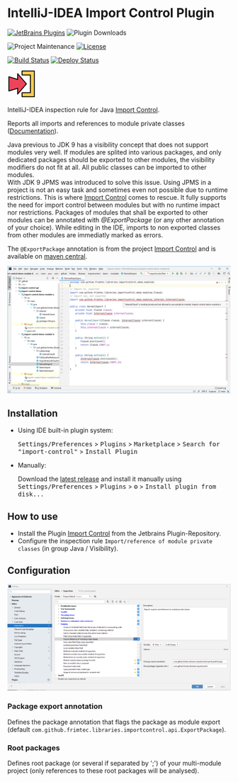 # IntelliJ-IDEA Import Control Plugin 
[![JetBrains Plugins][jetbrains-plugin-release-shield]][jetbrains-plugin]
![Plugin Downloads][jetbrains-plugin-download-shield]

![Project Maintenance][maintenance-shield]
[![License][license-shield]][license]

[![Build Status][build-status-shield]][build-status]
[![Deploy Status][deploy-status-shield]][deploy-status]

![Icon](images/icon.png)

<!-- Plugin description -->
IntelliJ-IDEA inspection rule for Java [Import Control][import-control-readme].

Reports all imports and references to module private classes ([Documentation][import-control-plugin-readme]).

Java previous to JDK 9 has a visibility concept that does not support modules very well.
If modules are splited into various packages, and only dedicated packages should be exported to other modules, the visibility modifiers do not fit at all. All public classes can be imported to other modules.<br>
With JDK 9 JPMS was introduced to solve this issue. Using JPMS in a project is not an easy task and sometimes even not possible due to runtime restrictions.
This is where [Import Control][import-control-readme] comes to rescue. It fully supports the need for import control between modules but with no runtime impact nor restrictions.
Packages of modules that shall be exported to other modules can be annotated with _@ExportPackage_ (or any other annotation of your choice). While editing in the IDE, imports to non exported classes from other modules are immediatly marked as errors.</p>

The ```@ExportPackage``` annotation is from the project [Import Control][import-control] and is available on [maven central][maven-central-import-control-api].
<!-- Plugin description end -->

![Icon](images/errors.png)

## Installation

- Using IDE built-in plugin system:

  <kbd>Settings/Preferences</kbd> > <kbd>Plugins</kbd> > <kbd>Marketplace</kbd> > <kbd>Search for "import-control"</kbd> >
  <kbd>Install Plugin</kbd>

- Manually:

  Download the [latest release][latest-release] and install it manually using
  <kbd>Settings/Preferences</kbd> > <kbd>Plugins</kbd> > <kbd>⚙</kbd> > <kbd>Install plugin from disk...</kbd>

## How to use
* Install the Plugin [Import Control][jetbrains-plugin] from the Jetbrains Plugin-Repository.
* Configure the inspection rule ```Import/reference of module private classes``` (in group Java / Visibility).

## Configuration 
![Icon](images/settings.png)
### Package export annotation
Defines the package annotation that flags the package as module export (default ```com.github.frimtec.libraries.importcontrol.api.ExportPackage```).

### Root packages
Defines root package (or several if separated by ';') of your multi-module project (only references to these root packages will be analysed). 


[license-shield]: https://img.shields.io/github/license/frimtec/idea-import-control-plugin.svg
[license]: https://opensource.org/licenses/Apache-2.0
[maintenance-shield]: https://img.shields.io/maintenance/yes/2022.svg
[build-status-shield]: https://github.com/frimtec/idea-import-control-plugin/workflows/Build/badge.svg
[build-status]: https://github.com/frimtec/idea-import-control-plugin/actions?query=workflow%3ABuild
[deploy-status-shield]: https://github.com/frimtec/idea-import-control-plugin/workflows/Deploy%20release/badge.svg
[deploy-status]: https://github.com/frimtec/idea-import-control-plugin/actions?query=workflow%3A%22Deploy+release%22
[jetbrains-plugin-release-shield]: https://img.shields.io/jetbrains/plugin/v/15308 
[jetbrains-plugin-download-shield]: https://img.shields.io/jetbrains/plugin/d/15308
[jetbrains-plugin]: https://plugins.jetbrains.com/plugin/15308-import-control
[import-control-plugin-readme]: https://github.com/frimtec/idea-import-control-plugin/blob/main/README.md
[import-control-readme]: https://github.com/frimtec/import-control/blob/main/README.md
[import-control]: https://github.com/frimtec/import-control
[maven-central-import-control-api]: https://search.maven.org/artifact/com.github.frimtec/import-control-api
[latest-release]: https://github.com/frimtec/idea-import-control-plugin/releases/latest